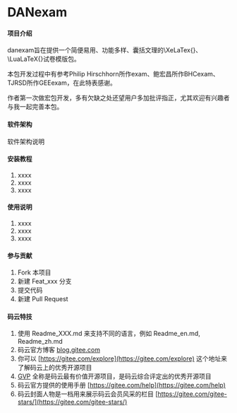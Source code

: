 # DANexam

#### 项目介绍
danexam旨在提供一个简便易用、功能多样、囊括文理的\XeLaTex{}、\LuaLaTeX{}试卷模版包。

本包开发过程中有参考Philip Hirschhorn所作exam、鲍宏昌所作BHCexam、TJRSD所作GEEexam，在此特表感谢。

作者第一次做宏包开发，多有欠缺之处还望用户多加批评指正，尤其欢迎有兴趣者与我一起完善本包。


#### 软件架构
软件架构说明


#### 安装教程

1. xxxx
2. xxxx
3. xxxx

#### 使用说明

1. xxxx
2. xxxx
3. xxxx

#### 参与贡献

1. Fork 本项目
2. 新建 Feat_xxx 分支
3. 提交代码
4. 新建 Pull Request


#### 码云特技

1. 使用 Readme\_XXX.md 来支持不同的语言，例如 Readme\_en.md, Readme\_zh.md
2. 码云官方博客 [blog.gitee.com](https://blog.gitee.com)
3. 你可以 [https://gitee.com/explore](https://gitee.com/explore) 这个地址来了解码云上的优秀开源项目
4. [GVP](https://gitee.com/gvp) 全称是码云最有价值开源项目，是码云综合评定出的优秀开源项目
5. 码云官方提供的使用手册 [https://gitee.com/help](https://gitee.com/help)
6. 码云封面人物是一档用来展示码云会员风采的栏目 [https://gitee.com/gitee-stars/](https://gitee.com/gitee-stars/)
